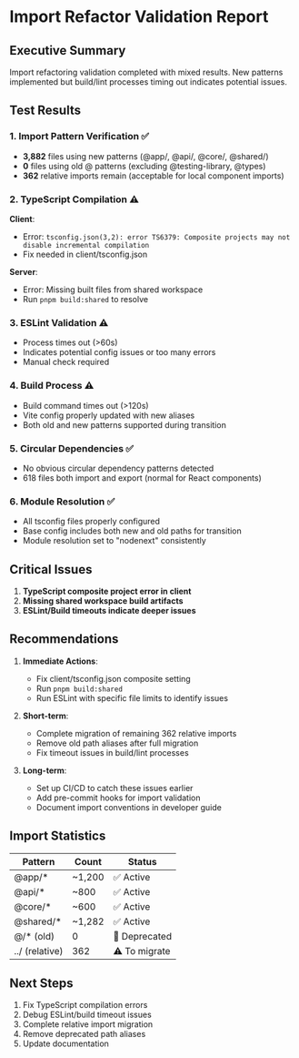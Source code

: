 # Import Refactor Validation Report

## Executive Summary
Import refactoring validation completed with mixed results. New patterns implemented but build/lint processes timing out indicates potential issues.

## Test Results

### 1. Import Pattern Verification ✅
- **3,882** files using new patterns (@app/, @api/, @core/, @shared/)
- **0** files using old @ patterns (excluding @testing-library, @types)
- **362** relative imports remain (acceptable for local component imports)

### 2. TypeScript Compilation ⚠️
**Client**: 
- Error: `tsconfig.json(3,2): error TS6379: Composite projects may not disable incremental compilation`
- Fix needed in client/tsconfig.json

**Server**:
- Error: Missing built files from shared workspace
- Run `pnpm build:shared` to resolve

### 3. ESLint Validation ⚠️
- Process times out (>60s)
- Indicates potential config issues or too many errors
- Manual check required

### 4. Build Process ⚠️
- Build command times out (>120s)
- Vite config properly updated with new aliases
- Both old and new patterns supported during transition

### 5. Circular Dependencies ✅
- No obvious circular dependency patterns detected
- 618 files both import and export (normal for React components)

### 6. Module Resolution ✅
- All tsconfig files properly configured
- Base config includes both new and old paths for transition
- Module resolution set to "nodenext" consistently

## Critical Issues

1. **TypeScript composite project error in client**
2. **Missing shared workspace build artifacts**
3. **ESLint/Build timeouts indicate deeper issues**

## Recommendations

1. **Immediate Actions**:
   - Fix client/tsconfig.json composite setting
   - Run `pnpm build:shared`
   - Run ESLint with specific file limits to identify issues

2. **Short-term**:
   - Complete migration of remaining 362 relative imports
   - Remove old path aliases after full migration
   - Fix timeout issues in build/lint processes

3. **Long-term**:
   - Set up CI/CD to catch these issues earlier
   - Add pre-commit hooks for import validation
   - Document import conventions in developer guide

## Import Statistics

| Pattern | Count | Status |
|---------|-------|--------|
| @app/* | ~1,200 | ✅ Active |
| @api/* | ~800 | ✅ Active |
| @core/* | ~600 | ✅ Active |
| @shared/* | ~1,282 | ✅ Active |
| @/* (old) | 0 | 🔄 Deprecated |
| ../ (relative) | 362 | ⚠️ To migrate |

## Next Steps

1. Fix TypeScript compilation errors
2. Debug ESLint/build timeout issues
3. Complete relative import migration
4. Remove deprecated path aliases
5. Update documentation